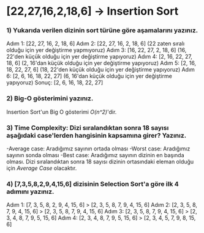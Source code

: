 # [22,27,16,2,18,6] -> Insertion Sort
### 1) Yukarıda verilen dizinin sort türüne göre aşamalarını yazınız.
Adım 1: [22, 27, 16, 2, 18, 6]
Adım 2: [22, 27, 16, 2, 18, 6] (22 zaten sıralı olduğu için yer değiştirme yapmıyoruz)
Adım 3: [16, 22, 27, 2, 18, 6] (16, 22'den küçük olduğu için yer değiştirme yapıyoruz)
Adım 4: [2, 16, 22, 27, 18, 6] (2, 16'dan küçük olduğu için yer değiştirme yapıyoruz)
Adım 5: [2, 16, 18, 22, 27, 6] (18, 22'den küçük olduğu için yer değiştirme yapıyoruz)
Adım 6: [2, 6, 16, 18, 22, 27] (6, 16'dan küçük olduğu için yer değiştirme yapıyoruz)
Sonuç: [2, 6, 16, 18, 22, 27]
### 2) Big-O gösterimini yazınız.
Insertion Sort'un Big O gösterimi *O(n^2)*'dir.
### 3) Time Complexity: Dizi sıralandıktan sonra 18 sayısı aşağıdaki case'lerden hangisinin kapsamına girer? Yazınız.
-Average case: Aradığımız sayının ortada olması
-Worst case: Aradığımız sayının sonda olması
-Best case: Aradığımız sayının dizinin en başında olması.
Dizi sıralandıktan sonra 18 sayısı dizinin ortasındaki eleman olduğu için *Average Case* olacaktır.
### 4) [7,3,5,8,2,9,4,15,6] dizisinin Selection Sort'a göre ilk 4 adımını yazınız.
Adım 1: [7, 3, 5, 8, 2, 9, 4, 15, 6] > [2, 3, 5, 8, 7, 9, 4, 15, 6]
Adım 2: [2, 3, 5, 8, 7, 9, 4, 15, 6] > [2, 3, 5, 8, 7, 9, 4, 15, 6]
Adım 3: [2, 3, 5, 8, 7, 9, 4, 15, 6] > [2, 3, 4, 8, 7, 9, 5, 15, 6]
Adım 4: [2, 3, 4, 8, 7, 9, 5, 15, 6] > [2, 3, 4, 5, 7, 9, 8, 15, 6]

